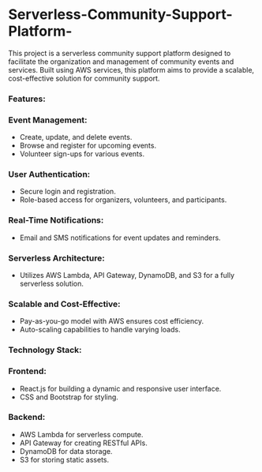 # Serverless-Community-Support-Platform-
This project is a serverless community support platform designed to facilitate the organization and management of community events and services. Built using AWS services, this platform aims to provide a scalable, cost-effective solution for community support.

### Features:
### Event Management:

- Create, update, and delete events.
- Browse and register for upcoming events.
- Volunteer sign-ups for various events.
### User Authentication:

- Secure login and registration.
- Role-based access for organizers, volunteers, and participants.
### Real-Time Notifications:

- Email and SMS notifications for event updates and reminders.
### Serverless Architecture:

- Utilizes AWS Lambda, API Gateway, DynamoDB, and S3 for a fully serverless solution.
### Scalable and Cost-Effective:

- Pay-as-you-go model with AWS ensures cost efficiency.
- Auto-scaling capabilities to handle varying loads.
### Technology Stack:
### Frontend:

- React.js for building a dynamic and responsive user interface.
- CSS and Bootstrap for styling.
### Backend:

- AWS Lambda for serverless compute.
- API Gateway for creating RESTful APIs.
- DynamoDB for data storage.
- S3 for storing static assets.
